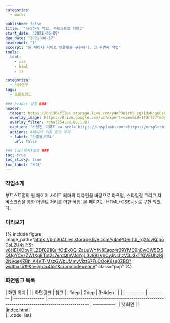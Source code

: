 ```yaml
---
categories:
  - works

published: false
title:  "따라하기 작업, 부트스트랩 테마2"
start_date: "2021-06-08"
due_date: "2021-06-17"
headcount: "1"
excerpt: "원 페이지 사이트 템플릿을 구현하다. 그 두번째 작업"
tools:
  tool:
    - css
    - html
    - js

categorize:
  - 사례연구
tags:
  - 프론트엔드

### header 설정 ###
header:
  teaser: https://bn1304files.storage.live.com/y4mPOejrhb_rgXIdyKngoCsL2U4slYS-v6HE1XDbvPiLZDf891Ka_fOtEkOQ_ZauuWYfN8Esgz4r39YMC9h0wOW5Et5QUgYCvzZWfXq8Tot2s7erdQfnVJoYgL3y88zVpCyJNchzV3J3xTfQVEUhzRj2NVqeXZBh_K4VT-MszGWbUMmyViztS7FuCQoK6sq0ZB0?width=1519&height=4551&cropmode=none
  overlay_image: https://drive.google.com/uc?export=view&id=1TUrf27TeQy7nM7zsWGC5VxhEkBZdZc-g
  overlay_filter: rgba(254,88,88,1.0)
  caption: "사용된 이미지 <a href='https://unsplash.com'>https://unsplash.com</a>, 원본링크 <a href='http://theme.srbthemes.com/kerri/light/index_1.html'>http://theme.srbthemes.com/kerri/light/index_1.html</a>"
  actions: #페이지 이동 링크 추가
  - label: "산출물/URL"
    url: false

### toc(목차)설정 ###
toc: true
toc_sticky: true
toc_label: "목차"
---
```


### 작업소개
부트스트랩의 원 페이지 사이트 테마의 디자인을 바탕으로 마크업, 스타일링 그리고 자바스크립을 통한 이벤트 처리를 더한 작업.
본 페이지는 HTML+CSS+js 로 구현 되었다.


### 미리보기
{% include figure image_path="https://bn1304files.storage.live.com/y4mPOejrhb_rgXIdyKngoCsL2U4slYS-v6HE1XDbvPiLZDf891Ka_fOtEkOQ_ZauuWYfN8Esgz4r39YMC9h0wOW5Et5QUgYCvzZWfXq8Tot2s7erdQfnVJoYgL3y88zVpCyJNchzV3J3xTfQVEUhzRj2NVqeXZBh_K4VT-MszGWbUMmyViztS7FuCQoK6sq0ZB0?width=1519&height=4551&cropmode=none" class="pop" %}

### 화면링크 목록

|  화면 위치 |           |                |                                             화면링크                                               |    참고     |
|   1dep    |   2dep    |     3-4dep      |                                                                                                    |             |
| --------- | --------- | --------------- | -------------------------------------------------------------------------------------------------- | ----------- |
|   첫화면  |           |                 |<a href="https://drv.tw/~hi.heera@hotmail.com/od/Web/template2/index.html">index.html</a>|  
{: .code_list}

